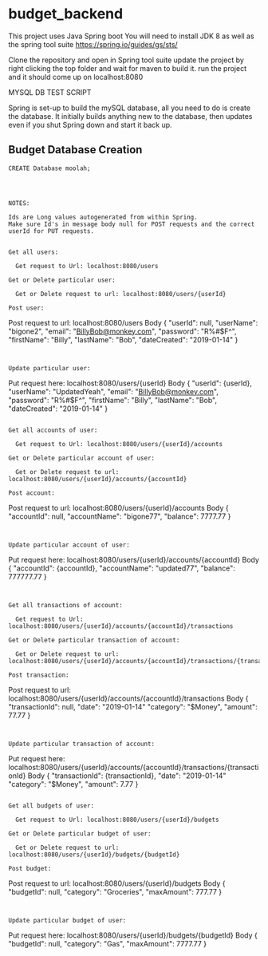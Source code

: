 # budget_backend

This project uses Java Spring boot
You will need to install JDK 8 as well as the spring tool suite
https://spring.io/guides/gs/sts/

Clone the repository and open in Spring tool suite update the project by right clicking the top folder and wait for maven to build it.
run the project and it should come up on localhost:8080

MYSQL DB TEST SCRIPT

Spring is set-up to build the mySQL database, all you need to do is create the database. It initially builds anything new to the database, then updates even if you shut Spring down and start it back up.
## Budget Database Creation

```
CREATE Database moolah;




NOTES:

Ids are Long values autogenerated from within Spring.
Make sure Id's in message body null for POST requests and the correct userId for PUT requests.


Get all users:

  Get request to Url: localhost:8080/users

Get or Delete particular user:

  Get or Delete request to url: localhost:8080/users/{userId}

Post user: 
```
  Post request to url: localhost:8080/users
  Body
  {
    	"userId": null,
    	"userName": "bigone2",
    	"email": "BillyBob@monkey.com",
    	"password": "R%#$F^",
        "firstName": "Billy",
        "lastName": "Bob",
        "dateCreated": "2019-01-14"
    }
    
```


Update particular user: 
```
  Put request here: localhost:8080/users/{userId}
  Body
   {
    	"userId": {userId},
    	"userName": "UpdatedYeah",
    	"email": "BillyBob@monkey.com",
    	"password": "R%#$F^",
        "firstName": "Billy",
        "lastName": "Bob",
        "dateCreated": "2019-01-14"
    }

```

Get all accounts of user:

  Get request to Url: localhost:8080/users/{userId}/accounts

Get or Delete particular account of user:

  Get or Delete request to url: localhost:8080/users/{userId}/accounts/{accountId}

Post account: 
```
  Post request to url: localhost:8080/users/{userId}/accounts
  Body
    {
    	"accountId": null,
    	"accountName": "bigone77",
    	"balance": 7777.77
    }

    
```


Update particular account of user: 
```
  Put request here: localhost:8080/users/{userId}/accounts/{accountId}
  Body
    {
    	"accountId": {accountId},
    	"accountName": "updated77",
    	"balance": 777777.77
    }


```


Get all transactions of account:

  Get request to Url: localhost:8080/users/{userId}/accounts/{accountId}/transactions

Get or Delete particular transaction of account:

  Get or Delete request to url: localhost:8080/users/{userId}/accounts/{accountId}/transactions/{transactionId}

Post transaction: 
```
  Post request to url: localhost:8080/users/{userId}/accounts/{accountId}/transactions
  Body
    {
    	"transactionId": null,
        "date": "2019-01-14"
    	"category": "$Money",
    	"amount": 77.77
    }


    
```


Update particular transaction of account: 
```
  Put request here: localhost:8080/users/{userId}/accounts/{accountId}/transactions/{transactionId}
  Body
    {
    	"transactionId": {transactionId},
              "date": "2019-01-14"
    	"category": "$Money",
    	"amount": 7.77
    }



```

Get all budgets of user:

  Get request to Url: localhost:8080/users/{userId}/budgets

Get or Delete particular budget of user:

  Get or Delete request to url: localhost:8080/users/{userId}/budgets/{budgetId}

Post budget: 
```
  Post request to url: localhost:8080/users/{userId}/budgets
  Body
    {
    	"budgetId": null,
    	"category": "Groceries",
    	"maxAmount": 777.77
    }

    
```


Update particular budget of user: 
```
  Put request here: localhost:8080/users/{userId}/budgets/{budgetId}
  Body
    {
    	"budgetId": null,
    	"category": "Gas",
    	"maxAmount": 7777.77
    }


```
